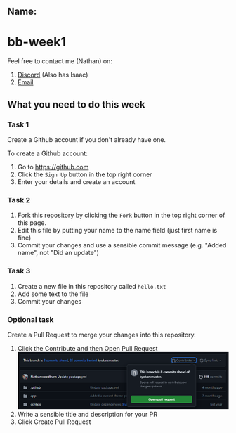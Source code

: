 ## Name:
# bb-week1
Feel free to contact me (Nathan) on:
1. [Discord](https://boysbrigade.au/discord) (Also has Isaac)
2. [Email](mailto:bb@nathan.woodburn.au)

## What you need to do this week
### Task 1
Create a Github account if you don't already have one.  

To create a Github account:
1. Go to https://github.com
2. Click the `Sign Up` button in the top right corner
3. Enter your details and create an account

### Task 2
1. Fork this repository by clicking the `Fork` button in the top right corner of this page.
2. Edit this file by putting your name to the name field (just first name is fine)
3. Commit your changes and use a sensible commit message (e.g. "Added name", not "Did an update")

### Task 3
1. Create a new file in this repository called `hello.txt`
2. Add some text to the file
3. Commit your changes

### Optional task
Create a Pull Request to merge your changes into this repository.
1. Click the Contribute and then Open Pull Request
   ![How to open a PR](PR-example.png)
2. Write a sensible title and description for your PR
3. Click Create Pull Request
